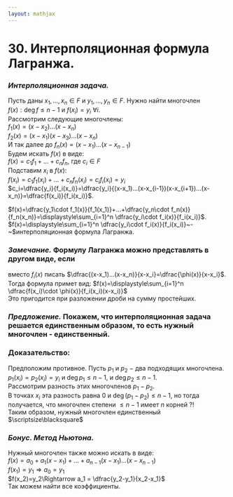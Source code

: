 ```yaml
---  
layout: mathjax  
---  
```

  
# 30. Интерполяционная формула Лагранжа.  
  
### *Интерполяционная задача.*  
Пусть даны $x_1,...,x_n\in F$ и $y_1,...,y_n\in F$. Нужно найти многочлен  
$f(x):\deg f\le n-1$ и $f(x_i)=y_i$  $\forall i$.  
Рассмотрим следующие многочлены:  
$f_1(x)=(x-x_2)...(x-x_n)$  
$f_2(x)=(x-x_1)(x-x_3)...(x-x_n)$  
И так далее до $f_n(x)=(x-x_1)...(x-x_{n-1})$  
Будем искать $f(x)$ в виде:  
$f(x)=c_1f_1+...+c_nf_n$, где $c_i\in F$  
Подставим $x_i$ в $f(x)$:  
$f(x_i)=c_1f_1(x_i)+...+c_nf_n(x_i)=c_if_i(x_i)=y_i$  
$c_i=\dfrac{y_i}{f_i(x_i)}=\dfrac{y_i}{(x-x_1)...(x-x_{i-1})(x-x_{i+1})...(x-x_n)}=\dfrac{f(x_i)}{f_i(x_i)}$.  
  
$f(x)=\dfrac{y_1\cdot f_1(x)}{f_1(x_1)}+...+\dfrac{y_n\cdot f_n(x)}{f_n(x_n)}=\displaystyle\sum_{i=1}^n \dfrac{y_i\cdot f_i(x)}{f_i(x_i)}$.  
$f(x)=\displaystyle\sum_{i=1}^n \dfrac{y_i\cdot f_i(x)}{f_i(x_i)}~-~$интерполяционная формула Лагранжа.  
  
### *Замечание.* Формулу Лагранжа можно представлять в другом виде, если  
вместо $f_i(x)$ писать $\dfrac{(x-x_1)...(x-x_n)}{x-x_i}=\dfrac{\phi(x)}{x-x_i}$.  
Тогда формула примет вид: $f(x)=\displaystyle\sum_{i=1}^n \dfrac{f(x_i)\cdot \phi(x)}{f_i(x_i)(x-x_i)}$  
Это пригодится при разложении дроби на сумму простейших.  
  
### *Предложение.* Покажем, что интерполяционная задача решается единственным образом, то есть нужный многочлен - единственный.  
  
### Доказательство:  
Предположим противное. Пусть $p_1$  и $p_2~-~$два подходящих многочлена.  
$p_1(x_i)=p_2(x_i)=y_i$ и $\deg p_1\le n - 1$, и $\deg p_2 \le n - 1$.  
Рассмотрим разность этих многочленов $p_1 - p_2$.  
В точках $x_i$ эта разность равна $0$ и $\deg(p_1-p_2)\le n - 1$, но тогда получается, что многочлен степени $\le n - 1$ имеет $n$ корней $?!$  
Таким образом, нужный многочлен единственный  $\scriptsize\blacksquare$  
  
### *Бонус. Метод Ньютона.*  
Нужный многочлен также можно искать в виде:  
$f(x)=a_0+a_1(x-x_1)+...+a_{n-1}(x-x_1)...(x-x_{n-1})$  
$f(x_1)=y_1\Rightarrow a_0=y_1$  
$f(x_2)=y_2\Rightarrow a_1 = \dfrac{y_2-y_1}{x_2-x_1}$  
Так можем найти все коэффициенты.  
